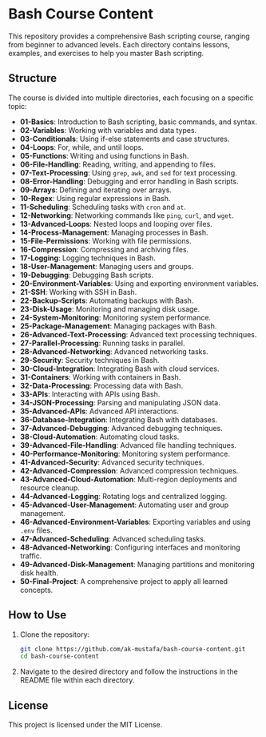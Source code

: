 # Bash Course Content

This repository provides a comprehensive Bash scripting course, ranging from beginner to advanced levels. Each directory contains lessons, examples, and exercises to help you master Bash scripting.

## Structure

The course is divided into multiple directories, each focusing on a specific topic:

- **01-Basics**: Introduction to Bash scripting, basic commands, and syntax.
- **02-Variables**: Working with variables and data types.
- **03-Conditionals**: Using if-else statements and case structures.
- **04-Loops**: For, while, and until loops.
- **05-Functions**: Writing and using functions in Bash.
- **06-File-Handling**: Reading, writing, and appending to files.
- **07-Text-Processing**: Using `grep`, `awk`, and `sed` for text processing.
- **08-Error-Handling**: Debugging and error handling in Bash scripts.
- **09-Arrays**: Defining and iterating over arrays.
- **10-Regex**: Using regular expressions in Bash.
- **11-Scheduling**: Scheduling tasks with `cron` and `at`.
- **12-Networking**: Networking commands like `ping`, `curl`, and `wget`.
- **13-Advanced-Loops**: Nested loops and looping over files.
- **14-Process-Management**: Managing processes in Bash.
- **15-File-Permissions**: Working with file permissions.
- **16-Compression**: Compressing and archiving files.
- **17-Logging**: Logging techniques in Bash.
- **18-User-Management**: Managing users and groups.
- **19-Debugging**: Debugging Bash scripts.
- **20-Environment-Variables**: Using and exporting environment variables.
- **21-SSH**: Working with SSH in Bash.
- **22-Backup-Scripts**: Automating backups with Bash.
- **23-Disk-Usage**: Monitoring and managing disk usage.
- **24-System-Monitoring**: Monitoring system performance.
- **25-Package-Management**: Managing packages with Bash.
- **26-Advanced-Text-Processing**: Advanced text processing techniques.
- **27-Parallel-Processing**: Running tasks in parallel.
- **28-Advanced-Networking**: Advanced networking tasks.
- **29-Security**: Security techniques in Bash.
- **30-Cloud-Integration**: Integrating Bash with cloud services.
- **31-Containers**: Working with containers in Bash.
- **32-Data-Processing**: Processing data with Bash.
- **33-APIs**: Interacting with APIs using Bash.
- **34-JSON-Processing**: Parsing and manipulating JSON data.
- **35-Advanced-APIs**: Advanced API interactions.
- **36-Database-Integration**: Integrating Bash with databases.
- **37-Advanced-Debugging**: Advanced debugging techniques.
- **38-Cloud-Automation**: Automating cloud tasks.
- **39-Advanced-File-Handling**: Advanced file handling techniques.
- **40-Performance-Monitoring**: Monitoring system performance.
- **41-Advanced-Security**: Advanced security techniques.
- **42-Advanced-Compression**: Advanced compression techniques.
- **43-Advanced-Cloud-Automation**: Multi-region deployments and resource cleanup.
- **44-Advanced-Logging**: Rotating logs and centralized logging.
- **45-Advanced-User-Management**: Automating user and group management.
- **46-Advanced-Environment-Variables**: Exporting variables and using `.env` files.
- **47-Advanced-Scheduling**: Advanced scheduling tasks.
- **48-Advanced-Networking**: Configuring interfaces and monitoring traffic.
- **49-Advanced-Disk-Management**: Managing partitions and monitoring disk health.
- **50-Final-Project**: A comprehensive project to apply all learned concepts.

## How to Use

1. Clone the repository:
   ```bash
   git clone https://github.com/ak-mustafa/bash-course-content.git
   cd bash-course-content
   ```

2. Navigate to the desired directory and follow the instructions in the README file within each directory.

## License

This project is licensed under the MIT License.